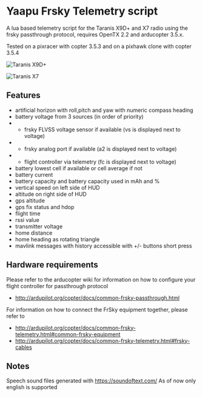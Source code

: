 # Yaapu Frsky Telemetry script

A lua based telemetry script for the Taranis X9D+ and X7 radio using the frsky passthrough protocol, requires OpenTX 2.2 and arducopter 3.5.x.

Tested on a pixracer with copter 3.5.3 and on a pixhawk clone with copter 3.5.4

![Taranis X9D+](https://github.com/yaapu/FrskyTelemetry/blob/master/IMAGES/screenshot_x9.JPG)

![Taranis X7](https://github.com/yaapu/FrskyTelemetry/blob/master/IMAGES/screenshot_x7.JPG)

## Features

 - artificial horizon with roll,pitch and yaw with numeric compass heading
 - battery voltage from 3 sources (in order of priority)
 - - frsky FLVSS voltage sensor if available (vs is displayed next to voltage)
 - - frsky analog port if available (a2 is displayed next to voltage)
 - - flight controller via telemetry (fc is displayed next to voltage)
 - battery lowest cell if available or cell average if not
 - battery current
 - battery capacity and battery capacity used in mAh and %
 - vertical speed on left side of HUD
 - altitude on right side of HUD 
 - gps altitude
 - gps fix status and hdop
 - flight time
 - rssi value
 - transmitter voltage
 - home distance
 - home heading as rotating triangle
 - mavlink messages with history accessible with +/- buttons short press
 
## Hardware requirements

Please refer to the arducopter wiki for information on how to configure your flight controller for passthrough protocol
 - http://ardupilot.org/copter/docs/common-frsky-passthrough.html

For information on how to connect the FrSky equipment together, please refer to 
 - http://ardupilot.org/copter/docs/common-frsky-telemetry.html#common-frsky-equipment
 - http://ardupilot.org/copter/docs/common-frsky-telemetry.html#frsky-cables

## Notes

Speech sound files generated with https://soundoftext.com/
As of now only english is supported
